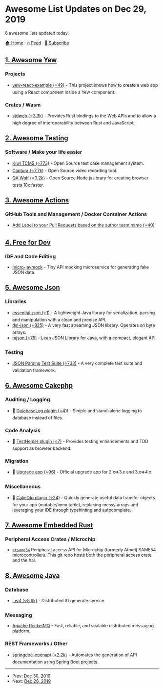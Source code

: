 # Awesome List Updates on Dec 29, 2019

8 awesome lists updated today.

[🏠 Home](/README.md) · [🔥 Feed](https://test.trackawesomelist.com/feed.xml) · [📮 Subscribe](https://trackawesomelist.us17.list-manage.com/subscribe?u=d2f0117aa829c83a63ec63c2f&id=36a103854c)



## [1. Awesome Yew](/content/jetli/awesome-yew/README.md)

### Projects

*   [yew-react-example (⭐49)](https://github.com/hobofan/yew-react-example) - This project shows how to create a web app using a React component inside a Yew component.

### Crates / Wasm

*   [stdweb (⭐3.3k)](https://github.com/koute/stdweb) - Provides Rust bindings to the Web APIs and to allow a high degree of interoperability between Rust and JavaScript.

## [2. Awesome Testing](/content/TheJambo/awesome-testing/README.md)

### Software / Make your life easier

*   [Kiwi TCMS (⭐773)](https://github.com/kiwitcms/Kiwi) - Open Source test case management system.
*   [Captura (⭐7.7k)](https://github.com/MathewSachin/Captura) - Open Source video recording tool.
*   [QA Wolf (⭐3.2k)](https://github.com/qawolf/qawolf) - Open Source Node.js library for creating browser tests 10x faster.

## [3. Awesome Actions](/content/sdras/awesome-actions/README.md)

### GitHub Tools and Management / Docker Container Actions

*   [Add Label to your Pull Requests based on the author team name (⭐40)](https://github.com/JulienKode/team-labeler-action)

## [4. Free for Dev](/content/ripienaar/free-for-dev/README.md)

### IDE and Code Editing

*   [micro-jaymock](https://micro-jaymock.now.sh/) - Tiny API mocking microservice for generating fake JSON data.

## [5. Awesome Json](/content/burningtree/awesome-json/README.md)

### Libraries

*   [essential-json (⭐1)](https://github.com/arkanovicz/essential-json) - A lightweight Java library for serialization, parsing and manipulation with a clean and precise API.
*   [dsl-json (⭐825)](https://github.com/ngs-doo/dsl-json) - A very fast streaming JSON library. Operates on byte arrays.
*   [mjson (⭐75)](https://github.com/bolerio/mjson) - Lean JSON Library for Java, with a compact, elegant API.

### Testing

*   [JSON Parsing Test Suite (⭐733)](https://github.com/nst/JSONTestSuite) - A very complete test suite and validation framework.

## [6. Awesome Cakephp](/content/FriendsOfCake/awesome-cakephp/README.md)

### Auditing / Logging

*   :strawberry: [DatabaseLog plugin (⭐41)](https://github.com/dereuromark/CakePHP-DatabaseLog) - Simple and stand-alone logging to database instead of files.

### Code Analysis

*   :strawberry: [TestHelper plugin (⭐7)](https://github.com/dereuromark/cakephp-test-helper) - Provides testing enhancements and TDD support as browser backend.

### Migration

*   :strawberry: [Upgrade app (⭐96)](https://github.com/cakephp/upgrade) - Official upgrade app for 2.x=>3.x and 3.x=>4.x.

### Miscellaneous

*   :strawberry: [CakeDto plugin (⭐24)](https://github.com/dereuromark/cakephp-dto) - Quickly generate useful data transfer objects for your app (mutable/immutable), replacing messy arrays and leveraging your IDE through typehinting and autocomplete.

## [7. Awesome Embedded Rust](/content/rust-embedded/awesome-embedded-rust/README.md)

### Peripheral Access Crates / Microchip

*   [`atsame54`](https://github.com/atsamd-rs/atsamd) Peripheral access API for Microchip (formerly Atmel) SAME54 microcontrollers.  This git repo hosts both the peripheral access crate and the hal.

## [8. Awesome Java](/content/akullpp/awesome-java/README.md)

### Database

*   [Leaf (⭐5.6k)](https://github.com/Meituan-Dianping/Leaf) - Distributed ID generate service.

### Messaging

*   [Apache RocketMQ](https://rocketmq.apache.org) - Fast, reliable, and scalable distributed messaging platform.

### REST Frameworks / Other

*   [springdoc-openapi (⭐2.2k)](https://github.com/springdoc/springdoc-openapi) - Automates the generation of API documentation using Spring Boot projects.

---

- Prev: [Dec 30, 2019](/content/2019/12/30/README.md)
- Next: [Dec 28, 2019](/content/2019/12/28/README.md)